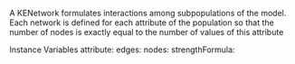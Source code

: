 A KENetwork formulates interactions among subpopulations of the model. Each network is defined for each attribute of the population so that the number of nodes is exactly equal to the number of values of this attribute

Instance Variables
	attribute:		<Object>
	edges:		<Object>
	nodes:		<Object>
	strengthFormula:		<Object>
	topology:		<Object>

attribute
	- attribute of individual

edges
	- xxxxx

nodes
	- xxxxx

strengthFormula
	- aBlock or an expression that take the strength of connection as argument 

topology
	- a network can be formulated through a topology
